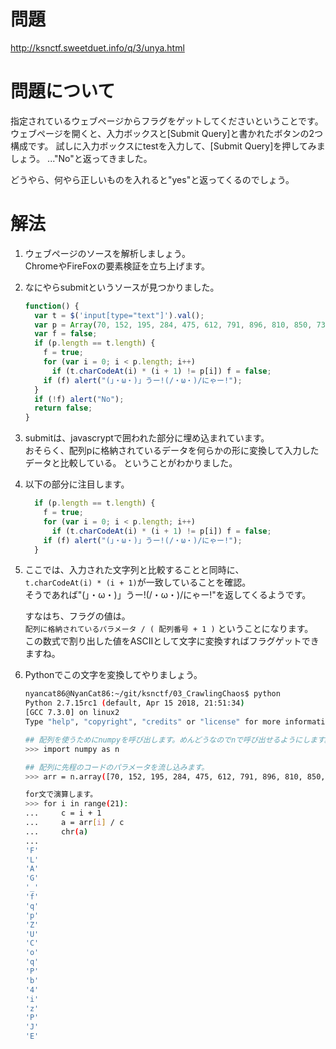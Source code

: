 # 問題
http://ksnctf.sweetduet.info/q/3/unya.html


# 問題について
指定されているウェブページからフラグをゲットしてくださいということです。
ウェブページを開くと、入力ボックスと[Submit Query]と書かれたボタンの2つ構成です。
試しに入力ボックスにtestを入力して、[Submit Query]を押してみましょう。
..."No"と返ってきました。

どうやら、何やら正しいものを入れると"yes"と返ってくるのでしょう。






# 解法

1.	ウェブページのソースを解析しましょう。  
    ChromeやFireFoxの要素検証を立ち上げます。  
    
1.  なにやらsubmitというソースが見つかりました。

    ```js
    function() {
      var t = $('input[type="text"]').val();
      var p = Array(70, 152, 195, 284, 475, 612, 791, 896, 810, 850, 737, 1332, 1469, 1120, 1470, 832, 1785, 2196, 1520, 1480, 1449);
      var f = false;
      if (p.length == t.length) {
        f = true;
        for (var i = 0; i < p.length; i++)
          if (t.charCodeAt(i) * (i + 1) != p[i]) f = false;
        if (f) alert("(」・ω・)」うー!(/・ω・)/にゃー!");
      }
      if (!f) alert("No");
      return false;
    }
    ```



1.  submitは、javascryptで囲われた部分に埋め込まれています。  
    おそらく、配列pに格納されているデータを何らかの形に変換して入力したデータと比較している。
    ということがわかりました。




1.	以下の部分に注目します。
    ``` js
      if (p.length == t.length) {
        f = true;
        for (var i = 0; i < p.length; i++)
          if (t.charCodeAt(i) * (i + 1) != p[i]) f = false;
        if (f) alert("(」・ω・)」うー!(/・ω・)/にゃー!");
      }
    ```

1.    ここでは、入力された文字列と比較することと同時に、  
      ``` t.charCodeAt(i) * (i + 1) ```が一致していることを確認。  
      そうであれば"(」・ω・)」うー!(/・ω・)/にゃー!"を返してくるようです。

	    すなはち、フラグの値は。  
		`配列に格納されているパラメータ / ( 配列番号 + 1 )` ということになります。  
		この数式で割り出した値をASCIIとして文字に変換すればフラグゲットできますね。






 1.	  Pythonでこの文字を変換してやりましょう。
      ``` bash
      nyancat86@NyanCat86:~/git/ksnctf/03_CrawlingChaos$ python
      Python 2.7.15rc1 (default, Apr 15 2018, 21:51:34) 
      [GCC 7.3.0] on linux2
      Type "help", "copyright", "credits" or "license" for more information.

      ## 配列を使うためにnumpyを呼び出します。めんどうなのでnで呼び出せるようにします。
      >>> import numpy as n

      ## 配列に先程のコードのパラメータを流し込みます。
      >>> arr = n.array([70, 152, 195, 284, 475, 612, 791, 896, 810, 850, 737, 1332, 1469, 1120, 1470, 832, 1785, 2196, 1520, 1480, 1449])

      for文で演算します。
      >>> for i in range(21):
      ...     c = i + 1
      ...     a = arr[i] / c
      ...     chr(a)
      ... 
      'F'
      'L'
      'A'
      'G'
      '_'
      'f'
      'q'
      'p'
      'Z'
      'U'
      'C'
      'o'
      'q'
      'P'
      'b'
      '4'
      'i'
      'z'
      'P'
      'J'
      'E'
      ```


